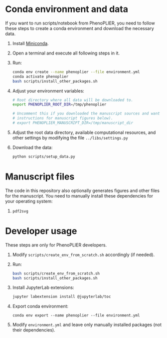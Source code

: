 # Conda environment and data

If you want to run scripts/notebook from PhenoPLIER, you need to follow these steps to create a
conda environment and download the necessary data.

 1. Install [Miniconda](https://docs.conda.io/en/latest/miniconda.html).
 1. Open a terminal and execute all following steps in it.
 1. Run:
 
    ```bash
    conda env create --name phenoplier --file environment.yml
    conda activate phenoplier
    bash scripts/install_other_packages.sh
    ```

1. Adjust your environment variables:

    ```bash
    # Root directory where all data will be downloaded to.
    export PHENOPLIER_ROOT_DIR=/tmp/phenoplier
   
    # Uncomment this if you downloaded the manuscript sources and want to generate the figures for it (see additional
    # instructions for manuscript figures below).
    # export PHENOPLIER_MANUSCRIPT_DIR=/tmp/manuscript_dir
    ```

1. Adjust the root data directory, available computational resources, and other settings by modifying the
file `../libs/settings.py`

1. Download the data:

    ```bash
    python scripts/setup_data.py
    ```


# Manuscript files

The code in this repository also optionally generates figures and other files for the manuscript.
You need to manually install these dependencies for your operating system:

 1. `pdf2svg`


# Developer usage

These steps are only for PhenoPLIER developers.

 1. Modify `scripts/create_env_from_scratch.sh` accordingly (if needed).
 1. Run:
 
    ```bash
    bash scripts/create_env_from_scratch.sh
    bash scripts/install_other_packages.sh
    ```

 1. Install JupyterLab extensions:
 
    ```bash
    jupyter labextension install @jupyterlab/toc
    ```

 1. Export conda environment:

    ```
    conda env export --name phenoplier --file environment.yml
    ```

 1. Modify `environment.yml` and leave only manually installed packages (not their dependencies).
